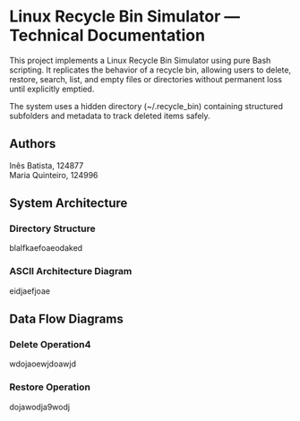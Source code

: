 # Linux Recycle Bin Simulator — Technical Documentation
This project implements a Linux Recycle Bin Simulator using pure Bash scripting.
It replicates the behavior of a recycle bin, allowing users to delete, restore, search, list, and empty files or directories without permanent loss until explicitly emptied.

The system uses a hidden directory (~/.recycle_bin) containing structured subfolders and metadata to track deleted items safely.

## Authors
Inês Batista, 124877<br>
Maria Quinteiro, 124996

## System Architecture
### Directory Structure
blalfkaefoaeodaked

### ASCII Architecture Diagram
eidjaefjoae

## Data Flow Diagrams
### Delete Operation4
wdojaoewjdoawjd

### Restore Operation
dojawodja9wodj
